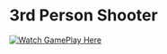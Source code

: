 # 3rd Person Shooter
[![Watch GamePlay Here]([https://github.com/cristidana/3rd-part-shooter/assets/47077247/ac7a2fac-81ab-4fa1-ae3a-4daf5bc5a664)](https://www.youtube.com/watch?v=9qkmE1mAwgE)


